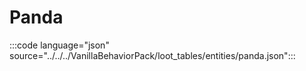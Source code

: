 # Panda

:::code language="json" source="../../../VanillaBehaviorPack/loot_tables/entities/panda.json":::